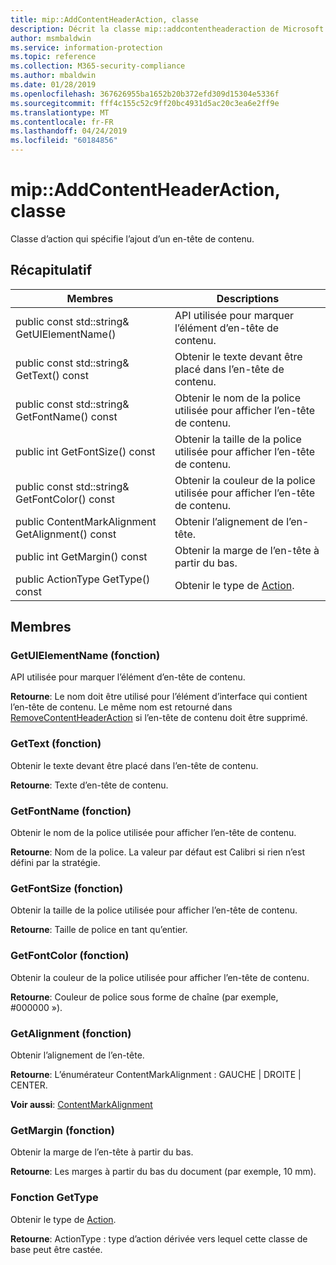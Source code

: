 ```yaml
---
title: mip::AddContentHeaderAction, classe
description: Décrit la classe mip::addcontentheaderaction de Microsoft Information Protection (MIP) SDK.
author: msmbaldwin
ms.service: information-protection
ms.topic: reference
ms.collection: M365-security-compliance
ms.author: mbaldwin
ms.date: 01/28/2019
ms.openlocfilehash: 367626955ba1652b20b372efd309d15304e5336f
ms.sourcegitcommit: fff4c155c52c9ff20bc4931d5ac20c3ea6e2ff9e
ms.translationtype: MT
ms.contentlocale: fr-FR
ms.lasthandoff: 04/24/2019
ms.locfileid: "60184856"
---
```

# <a name="class-mipaddcontentheaderaction"></a>mip::AddContentHeaderAction, classe 
Classe d’action qui spécifie l’ajout d’un en-tête de contenu.
  
## <a name="summary"></a>Récapitulatif
 Membres                        | Descriptions                                
--------------------------------|---------------------------------------------
public const std::string& GetUIElementName()  |  API utilisée pour marquer l’élément d’en-tête de contenu.
public const std::string& GetText() const  |  Obtenir le texte devant être placé dans l’en-tête de contenu.
public const std::string& GetFontName() const  |  Obtenir le nom de la police utilisée pour afficher l’en-tête de contenu.
public int GetFontSize() const  |  Obtenir la taille de la police utilisée pour afficher l’en-tête de contenu.
public const std::string& GetFontColor() const  |  Obtenir la couleur de la police utilisée pour afficher l’en-tête de contenu.
public ContentMarkAlignment GetAlignment() const  |  Obtenir l’alignement de l’en-tête.
public int GetMargin() const  |  Obtenir la marge de l’en-tête à partir du bas.
public ActionType GetType() const  |  Obtenir le type de [Action](class_mip_action.md).

## <a name="members"></a>Membres
  
### <a name="getuielementname-function"></a>GetUIElementName (fonction)
API utilisée pour marquer l’élément d’en-tête de contenu.

  
**Retourne**: Le nom doit être utilisé pour l’élément d’interface qui contient l’en-tête de contenu. Le même nom est retourné dans [RemoveContentHeaderAction](class_mip_removecontentheaderaction.md) si l’en-tête de contenu doit être supprimé.
  
### <a name="gettext-function"></a>GetText (fonction)
Obtenir le texte devant être placé dans l’en-tête de contenu.

  
**Retourne**: Texte d’en-tête de contenu.
  
### <a name="getfontname-function"></a>GetFontName (fonction)
Obtenir le nom de la police utilisée pour afficher l’en-tête de contenu.

  
**Retourne**: Nom de la police. La valeur par défaut est Calibri si rien n’est défini par la stratégie.
  
### <a name="getfontsize-function"></a>GetFontSize (fonction)
Obtenir la taille de la police utilisée pour afficher l’en-tête de contenu.

  
**Retourne**: Taille de police en tant qu’entier.
  
### <a name="getfontcolor-function"></a>GetFontColor (fonction)
Obtenir la couleur de la police utilisée pour afficher l’en-tête de contenu.

  
**Retourne**: Couleur de police sous forme de chaîne (par exemple, #000000 »).
  
### <a name="getalignment-function"></a>GetAlignment (fonction)
Obtenir l’alignement de l’en-tête.

  
**Retourne**: L’énumérateur ContentMarkAlignment : GAUCHE | DROITE | CENTER. 
  
**Voir aussi**: [ContentMarkAlignment](mip-enums-and-structs.md#contentmarkalignment)
  
### <a name="getmargin-function"></a>GetMargin (fonction)
Obtenir la marge de l’en-tête à partir du bas.

  
**Retourne**: Les marges à partir du bas du document (par exemple, 10 mm).

### <a name="gettype-function"></a>Fonction GetType
Obtenir le type de [Action](class_mip_action.md).

  
**Retourne**: ActionType : type d’action dérivée vers lequel cette classe de base peut être castée.
